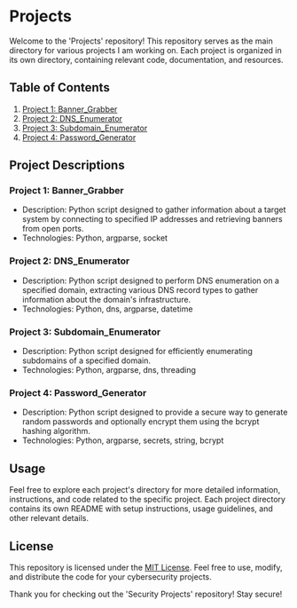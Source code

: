 # Projects

Welcome to the 'Projects' repository! This repository serves as the main directory for various projects I am working on. Each project is organized in its own directory, containing relevant code, documentation, and resources.

## Table of Contents

1. [Project 1: Banner_Grabber](./Banner_Grabber)
2. [Project 2: DNS_Enumerator](./DNS_Enumerator)
3. [Project 3: Subdomain_Enumerator](./Subdomain_Enumerator)
4. [Project 4: Password_Generator](./Password_Generator)

## Project Descriptions

### Project 1: Banner_Grabber

- Description: Python script designed to gather information about a target system by connecting to specified IP addresses and retrieving banners from open ports.
- Technologies: Python, argparse, socket

### Project 2: DNS_Enumerator

- Description: Python script designed to perform DNS enumeration on a specified domain, extracting various DNS record types to gather information about the domain's infrastructure.
- Technologies: Python, dns, argparse, datetime

### Project 3: Subdomain_Enumerator

- Description: Python script designed for efficiently enumerating subdomains of a specified domain.
- Technologies: Python, argparse, dns, threading

### Project 4: Password_Generator

- Description: Python script designed to provide a secure way to generate random passwords and optionally encrypt them using the bcrypt hashing algorithm.
- Technologies: Python, argparse, secrets, string, bcrypt

## Usage

Feel free to explore each project's directory for more detailed information, instructions, and code related to the specific project. Each project directory contains its own README with setup instructions, usage guidelines, and other relevant details.

## License

This repository is licensed under the [MIT License](LICENSE). Feel free to use, modify, and distribute the code for your cybersecurity projects.

Thank you for checking out the 'Security Projects' repository! Stay secure!
